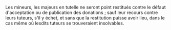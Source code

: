   
 Les mineurs, les majeurs en tutelle ne seront point restitués contre le défaut d'acceptation ou de publication des donations ; sauf leur recours contre leurs tuteurs, s'il y échet, et sans que la restitution puisse avoir lieu, dans le cas même où lesdits tuteurs se trouveraient insolvables.  

  
